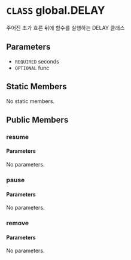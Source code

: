# `CLASS` global.DELAY
주어진 초가 흐른 뒤에 함수를 실행하는 DELAY 클래스

## Parameters
* `REQUIRED` seconds 
* `OPTIONAL` func 

## Static Members
No static members.

## Public Members

### resume
#### Parameters
No parameters.

### pause
#### Parameters
No parameters.

### remove
#### Parameters
No parameters.
